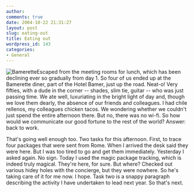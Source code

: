 ```yaml
---
author:
comments: true
date: 2004-10-22 21:31:27
layout: post
slug: eating-out
title: Eating out
wordpress_id: 143
categories:
- General
---
```


![Bamerette](http://jeremycherfas.net/images/bamerette.jpg)Escaped from the meeting rooms for lunch, which has been declining ever so gradually from day 1. So four of us ended up at the Bamerette diner, part of the Hotel Bamer, just up the road. Neat-o! Very fifties, with a dude in the corner -- shades, slim tie, guitar -- who was just passing time. We ate well, luxuriating in the bright light of day and, though we love them dearly, the absence of our friends and colleagues. I had chile rellenos, my colleagues chicken tacos. We wondering whether we couldn't just spend the entire afternoon there. But no, there was no wi-fi. So how would we communicate our good fortune to the rest of the world? Answer: back to work.

That's going well enough too. Two tasks for this afternoon. First, to trace four packages that were sent from Rome. When I arrived the desk said they were here. But I was too tired to go and get them immediately. Yesterday I asked again. No sign. Today I used the magic package tracking, which is indeed truly magical. They're here, for sure. But where? Checked out various hidey holes with the concierge, but they were nowhere. So he's taking care of it for me now. I hope. Task two is a snappy paragraph describing the activity I have undertaken to lead next year. So that's next.

